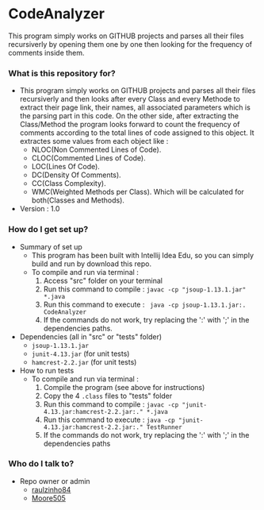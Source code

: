# CodeAnalyzer #

This program simply works on GITHUB projects and parses all their files recursiverly by opening them one by one then looking for the frequency of comments inside them.

### What is this repository for? ###

* This program simply works on GITHUB projects and parses all their files recursiverly and then looks after every Class and every Methode to extract their page link, their names, all associated parameters which is the parsing part in this code. On the other side, after extracting the Class/Method the program looks forward to count the frequency of comments according to the total lines of code assigned to this object. It extractes some values from each object like : 
  - NLOC(Non Commented Lines of Code).
  - CLOC(Commented Lines of Code).
  - LOC(Lines Of Code).
  - DC(Density Of Comments).
  - CC(Class Complexity).
  - WMC(Weighted Methods per Class).
Which will be calculated for both(Classes and Methods).
* Version : 1.0

### How do I get set up? ###

* Summary of set up
    - This program has been built with Intellij Idea Edu, so you can simply build and run
    by download this repo.
    - To compile and run via terminal :
        1. Access "src" folder on your terminal 
        2. Run this command to compile : ``` javac -cp "jsoup-1.13.1.jar" *.java ```
        3. Run this command to execute : ```  java -cp jsoup-1.13.1.jar:. CodeAnalyzer ```
        4. If the commands do not work, try replacing the ':' with ';' in the dependencies paths.
* Dependencies (all in "src" or "tests" folder)
    - ``` jsoup-1.13.1.jar ```
    - ``` junit-4.13.jar ``` (for unit tests)
    - ``` hamcrest-2.2.jar ``` (for unit tests)
* How to run tests
    - To compile and run via terminal :
        1. Compile the program (see above for instructions)
        2. Copy the 4 ``` .class ``` files to "tests" folder
        3. Run this command to compile : ``` javac -cp "junit-4.13.jar:hamcrest-2.2.jar:." *.java ```
        4. Run this command to execute : ``` java -cp "junit-4.13.jar:hamcrest-2.2.jar:." TestRunner ```
        5. If the commands do not work, try replacing the ':' with ';' in the dependencies paths

### Who do I talk to? ###

* Repo owner or admin
    - [raulzinho84](https://github.com/raulzinho84)
    - [Moore505](https://github.com/Moore505)
